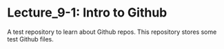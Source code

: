 # Lecture_9-1: Intro to Github

A test repository to learn about Github repos.
This repository stores some test Github files.
